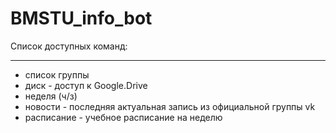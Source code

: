 # BMSTU_info_bot

Список доступных команд:
_____________________________________
* список группы
* диск - доступ к Google.Drive
* неделя (ч/з)
* новости - последняя актуальная запись из официальной группы vk
* расписание - учебное расписание на неделю
